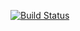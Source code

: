 [![Build Status](https://travis-ci.org/max2l/otus_db_role_for_mongo.svg?branch=master)](https://travis-ci.org/max2l/otus_db_role_for_mongo)
